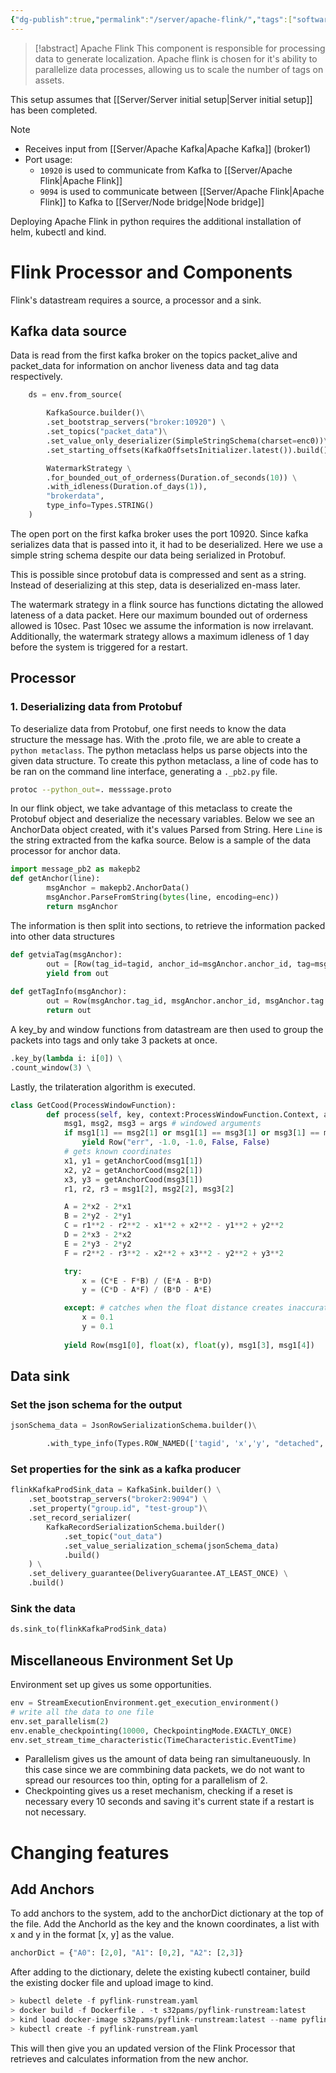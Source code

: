 ```yaml
---
{"dg-publish":true,"permalink":"/server/apache-flink/","tags":["software","parallel-processing","data-processing"],"noteIcon":""}
---
```


> [!abstract] Apache Flink
> This component is responsible for processing data to generate localization. Apache flink is chosen for it's ability to parallelize data processes, allowing us to scale the number of tags on assets.


This setup assumes that [[Server/Server initial setup\|Server initial setup]] has been completed.

> [!note]
> - Receives input from [[Server/Apache Kafka\|Apache Kafka]] (broker1)
> - Port usage:
> 	- `10920` is used to communicate from Kafka to [[Server/Apache Flink\|Apache Flink]]
> 	- `9094` is used to communicate between [[Server/Apache Flink\|Apache Flink]] to Kafka to [[Server/Node bridge\|Node bridge]]

Deploying Apache Flink in python requires the additional installation of helm, kubectl and kind. 

# Flink Processor and Components

Flink's datastream requires a source, a processor and a sink.

## Kafka data source

Data is read from the first kafka broker on the topics packet_alive and packet_data for information on anchor liveness data and tag data respectively. 

```python    
	ds = env.from_source(

        KafkaSource.builder()\
		.set_bootstrap_servers("broker:10920") \
		.set_topics("packet_data")\
		.set_value_only_deserializer(SimpleStringSchema(charset=enc0))\
		.set_starting_offsets(KafkaOffsetsInitializer.latest()).build(),

        WatermarkStrategy \
        .for_bounded_out_of_orderness(Duration.of_seconds(10)) \
        .with_idleness(Duration.of_days(1)),
        "brokerdata",
        type_info=Types.STRING()
    )
```

The open port on the first kafka broker uses the port 10920. Since kafka serializes data that is passed into it, it had to be deserialized. Here we use a simple string schema despite our data being serialized in Protobuf.

This is possible since protobuf data is compressed and sent as a string. Instead of deserializing at this step, data is deserialized en-mass later. 

The watermark strategy in a flink source has functions dictating the allowed lateness of a data packet. Here our maximum bounded out of orderness allowed is 10sec. Past 10sec we assume the information is now irrelavant. Additionally, the watermark strategy allows a maximum idleness of 1 day before the system is triggered for a restart. 
## Processor

### 1. Deserializing data from Protobuf

To deserialize data from Protobuf, one first needs to know the data structure the message has. With the .proto file, we are able to create a `python metaclass`. The python metaclass helps us parse objects into the given data structure. To create this python metaclass, a line of code has to be ran on the command line interface, generating a `._pb2.py` file. 

```bash
protoc --python_out=. messsage.proto
```

In our flink object, we take advantage of this metaclass to create the Protobuf object and deserialize the necessary variables. Below we see an AnchorData object created, with it's values Parsed from String. Here `Line` is the string extracted from the kafka source. Below is a sample of the data processor for anchor data. 

```python
import message_pb2 as makepb2
def getAnchor(line):
        msgAnchor = makepb2.AnchorData()
        msgAnchor.ParseFromString(bytes(line, encoding=enc))
        return msgAnchor
```

The information is then split into sections, to retrieve the information packed into other data structures

```python
def getviaTag(msgAnchor):
        out = [Row(tag_id=tagid, anchor_id=msgAnchor.anchor_id, tag=msgAnchor.tags[tagid]) for tagid in msgAnchor.tags]
        yield from out
        
def getTagInfo(msgAnchor):
        out = Row(msgAnchor.tag_id, msgAnchor.anchor_id, msgAnchor.tag.distance, msgAnchor.tag.detached, msgAnchor.tag.battery_low)
        return out
```

A key_by and window functions from datastream are then used to group the packets into tags and only take 3 packets at once. 

```python
.key_by(lambda i: i[0]) \
.count_window(3) \
```

Lastly, the trilateration algorithm is executed. 
```python
class GetCood(ProcessWindowFunction):
        def process(self, key, context:ProcessWindowFunction.Context, args): 
            msg1, msg2, msg3 = args # windowed arguments
            if msg1[1] == msg2[1] or msg1[1] == msg3[1] or msg3[1] == msg2[1]: # filters away sets of 3s with 2 same anchors.
                yield Row("err", -1.0, -1.0, False, False)
			# gets known coordinates
            x1, y1 = getAnchorCood(msg1[1])
            x2, y2 = getAnchorCood(msg2[1])
            x3, y3 = getAnchorCood(msg3[1])
            r1, r2, r3 = msg1[2], msg2[2], msg3[2]

            A = 2*x2 - 2*x1
            B = 2*y2 - 2*y1
            C = r1**2 - r2**2 - x1**2 + x2**2 - y1**2 + y2**2
            D = 2*x3 - 2*x2
            E = 2*y3 - 2*y2
            F = r2**2 - r3**2 - x2**2 + x3**2 - y2**2 + y3**2

            try:
                x = (C*E - F*B) / (E*A - B*D)
                y = (C*D - A*F) / (B*D - A*E)

            except: # catches when the float distance creates inaccurate values
                x = 0.1
                y = 0.1
                
            yield Row(msg1[0], float(x), float(y), msg1[3], msg1[4])
```
## Data sink

### Set the json schema for the output
```python
jsonSchema_data = JsonRowSerializationSchema.builder()\

        .with_type_info(Types.ROW_NAMED(['tagid', 'x','y', "detached", "battery_low"],[Types.STRING(), Types.FLOAT(), Types.FLOAT(), Types.BOOLEAN(), Types.BOOLEAN()])).build()
```

### Set properties for the sink as a kafka producer
```python
flinkKafkaProdSink_data = KafkaSink.builder() \
    .set_bootstrap_servers("broker2:9094") \
    .set_property("group.id", "test-group")\
    .set_record_serializer(
        KafkaRecordSerializationSchema.builder()
            .set_topic("out_data")
            .set_value_serialization_schema(jsonSchema_data)
            .build()
    ) \
    .set_delivery_guarantee(DeliveryGuarantee.AT_LEAST_ONCE) \
    .build()
```
### Sink the data
```python
ds.sink_to(flinkKafkaProdSink_data)
```
## Miscellaneous Environment Set Up
Environment set up gives us some opportunities. 
```python
env = StreamExecutionEnvironment.get_execution_environment()
# write all the data to one file
env.set_parallelism(2)
env.enable_checkpointing(10000, CheckpointingMode.EXACTLY_ONCE)
env.set_stream_time_characteristic(TimeCharacteristic.EventTime)
```
- Parallelism gives us the amount of data being ran simultaneuously. In this case since we are commbining data packets, we do not want to spread our resources too thin, opting for a parallelism of 2.
- Checkpointing gives us a reset mechanism, checking if a reset is necessary every 10 seconds and saving it's current state if a restart is not necessary.
# Changing features
## Add Anchors
To add anchors to the system, add to the anchorDict dictionary at the top of the file. Add the AnchorId as the key and the known coordinates, a list with x and y in the format [x, y] as the value.

```python
anchorDict = {"A0": [2,0], "A1": [0,2], "A2": [2,3]}
```

After adding to the dictionary, delete the existing kubectl container, build the existing docker file and upload image to kind. 

```python
> kubectl delete -f pyflink-runstream.yaml
> docker build -f Dockerfile . -t s32pams/pyflink-runstream:latest
> kind load docker-image s32pams/pyflink-runstream:latest --name pyflink-test
> kubectl create -f pyflink-runstream.yaml
```

This will then give you an updated version of the Flink Processor that retrieves and calculates information from the new anchor. 